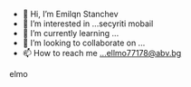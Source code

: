 - 👋 Hi, I’m Emilqn Stanchev
- 👀 I’m interested in ...secyriti mobail
- 🌱 I’m currently learning ...
- 💞️ I’m looking to collaborate on ...
- 📫 How to reach me ...ellmo77178@abv.bg

<!---
Chavk77/Chavk77 is a ✨ special ✨ repository because its `README.md` (this file) appears on your GitHub profile.
You can click the Preview link to take a look at your changes.
--->
elmo
